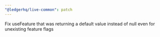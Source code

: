 ```yaml
---
"@ledgerhq/live-common": patch
---
```


Fix useFeature that was returning a default value instead of null even for unexisting feature flags
